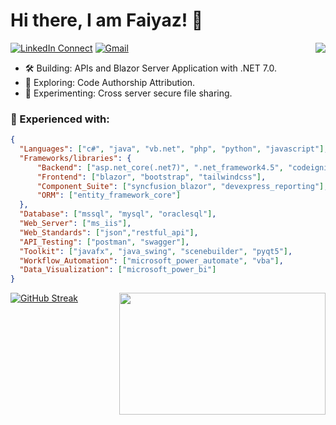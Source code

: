 # Hi there, I am Faiyaz! 👋
[![LinkedIn Connect](https://img.shields.io/badge/%20-Connect-black?color=222244&labelColor=000000&logo=linkedin&logoColor=f5f7fe)](https://www.linkedin.com/in/faiyazkhan180720/)
[![Gmail](https://img.shields.io/badge/%20-Send%20Mail-black?color=222244&labelColor=000000&logo=gmail&logoColor=f5f7fe)](mailto:faiyazkhanwif@gmail.com?subject=From%20GitHub&&body=Hi,%20there.%20Found%20you%20on%20GitHub!%20Let's%20talk%20about...)<img align="right" src="https://github-readme-stats-updated-faiyazkhanwif.vercel.app/api?username=faiyazkhanwif&&show_icons=true&hide=contribs,stars,issues&hide_border=true&hide_rank=true&count_private=true&title_color=black&icon_color=black&text_color=F5F5F5&bg_color=000000">
- 🛠️ Building: APIs and Blazor Server Application with .NET 7.0.
- 🔭 Exploring: Code Authorship Attribution.
- 🧪 Experimenting: Cross server secure file sharing.

### 🌱 Experienced with:
```json
{
  "Languages": ["c#", "java", "vb.net", "php", "python", "javascript"],
  "Frameworks/libraries": {
      "Backend": ["asp.net_core(.net7)", ".net_framework4.5", "codeigniter3"],
      "Frontend": ["blazor", "bootstrap", "tailwindcss"],
      "Component_Suite": ["syncfusion_blazor", "devexpress_reporting"],
      "ORM": ["entity_framework_core"]
  },
  "Database": ["mssql", "mysql", "oraclesql"],
  "Web_Server": ["ms_iis"],
  "Web_Standards": ["json","restful_api"],
  "API_Testing": ["postman", "swagger"],
  "Toolkit": ["javafx", "java_swing", "scenebuilder", "pyqt5"],
  "Workflow_Automation": ["microsoft_power_automate", "vba"],
  "Data_Visualization": ["microsoft_power_bi"]
} 
```
[![GitHub Streak](https://streak-stats.demolab.com/?user=faiyazkhanwif&theme=github-dark-blue)](https://git.io/streak-stats)
<img align="right" src="https://i.pinimg.com/originals/8b/35/fe/8b35fef55fba1a201c9c7a11d3ec3d64.gif" width="330" height="195">

